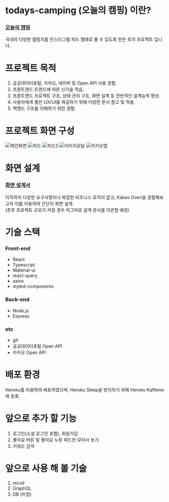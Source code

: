 # todays-camping (오늘의 캠핑) 이란?
### [오늘의 캠핑](https://todays-camping.herokuapp.com/)  
국내의 다양한 캠핑지를 인스타그램 피드 형태로 볼 수 있도록 만든 토이 프로젝트 입니다. 


# 프로젝트 목적
 1. 공공데이터포털, 카카오, 네이버 등 Open API 사용 경험.
 2. 프론트엔드 트렌드에 따른 신기술 학습.
 3. 프론트엔드 프로젝트 구조, 상태 관리 구조, 화면 설계 등 전반적인 설계능력 향상.
 4. 사용자에게 좋은 UX/UI를 제공하기 위해 다양한 문서 참고 및 적용.
 5. 백엔드 구조를 이해하기 위한 경험.


# 프로젝트 화면 구성
![메인화면](https://user-images.githubusercontent.com/53800164/146910463-34ae1bd8-59f6-4696-b18f-f6ec9cad78b3.png)
![피드](https://user-images.githubusercontent.com/53800164/146910473-0d82efe8-e0f1-49b7-9aa8-0b859d66ff2b.png)
![피드2](https://user-images.githubusercontent.com/53800164/146910477-5951231b-88fa-4b97-97cd-bf8d8569f032.png)
![이미지모달](https://user-images.githubusercontent.com/53800164/146910466-9384c01c-7ada-41c3-a6f4-4f72e4e41dfd.png)
![카카오맵](https://user-images.githubusercontent.com/53800164/146910471-4c3da0d3-e7a8-458a-988c-453c14a2ddfb.png)


# 화면 설계
### [화면 설계서](https://ovenapp.io/project/yv9X0PCMjLFKuiQ6kZLqx9Y3NDxikBy1#jFRbf)  
아직까지 다양한 요구사항이나 복잡한 비즈니스 로직이 없고, Kakao Oven을 경험해보고자 이를 이용하여 간단히 화면 설계.  
(추후 프로젝트 규모가 커질 경우 피그마로 설계 문서를 이관할 예정)  


# 기술 스택
### Front-end
- React
- Typescript
- Material-ui
- react-query
- axios
- styled-components

### Back-end
- Node.js
- Express

### etc
- git
- 공공데이터포털 Open API
- 카카오 Open API


# 배포 환경
Heroku를 이용하여 배포하였으며, Heroku Sleep을 방지하기 위해 Heroku Kaffeine에 등록.


# 앞으로 추가 할 기능
1. 로그인(소셜 로그인 포함), 회원가입
2. 좋아요 버튼 및 좋아요 누른 피드만 모아서 보기
3. 키워드 검색

# 앞으로 사용 해 볼 기술
1. recoil
2. GraphQL
3. DB (미정)  


